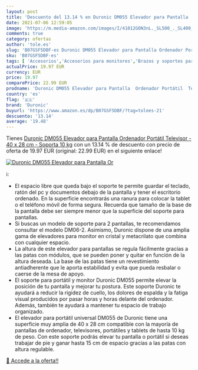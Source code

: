```yaml
---
layout: post
title: 'Descuento del 13.14 % en Duronic DM055 Elevador para Pantalla  Or'
date: 2021-07-06 12:59:05
image: 'https://m.media-amazon.com/images/I/41012GON3nL._SL500_._SL400_.jpg'
comments: true
category: ofertas
author: 'tole.es'
slug: 'B07GSF5DBF-es Duronic DM055 Elevador para Pantalla Ordenador Portátil...'
sku: 'B07GSF5DBF-es'
tags: [ 'Accesorios','Accesorios para monitores','Brazos y soportes para monitores','Informática','duronic','televisor', ]
actualPrice: 19.97 EUR
currency: EUR
price: 19.97
comparePrice: 22.99 EUR
prodname: 'Duronic DM055 Elevador para Pantalla  Ordenador Portátil  Televisor - 40 x 28 cm - Soporta 10 kg'
country: 'es'
flag: '🇪🇸'
brand: 'Duronic'
buyurl: 'https://www.amazon.es/dp/B07GSF5DBF/?tag=tolees-21'
descuento: '13.14'
average: '19.48'
---
```


Tienes [Duronic DM055 Elevador para Pantalla  Ordenador Portátil  Televisor - 40 x 28 cm - Soporta 10 kg](https://www.amazon.es/dp/B07GSF5DBF/?tag=tolees-21) con un 13.14 % de descuento con precio de oferta de 19.97 EUR (original: 22.99 EUR) en el siguiente enlace!

[![Duronic DM055 Elevador para Pantalla  Or](https://m.media-amazon.com/images/I/41012GON3nL._SL500_._SL400_.jpg)](https://www.amazon.es/dp/B07GSF5DBF/?tag=tolees-21)

ℹ️:

- El espacio libre que queda bajo el soporte te permite guardar el teclado, ratón del pc y documentos debajo de la pantalla y tener el escritorio ordenado. En la superficie encontrarás una ranura para colocar la tablet o el teléfono móvil de forma segura. Recuerda que tamaño de la base de la pantalla debe ser siempre menor que la superficie del soporte para pantallas.
- Si buscas un modelo de soporte para 2 pantallas, te recomendamos consultar el modelo DM06-2. Asimismo, Duronic dispone de una amplia gama de elevadores para monitor en cristal y metacrilato que combina con cualquier espacio.
- La altura de este elevador para pantallas se regula fácilmente gracias a las patas con módulos, que se pueden poner y quitar en función de la altura deseada. La base de las patas tiene un revestimiento antiadherente que le aporta estabilidad y evita que pueda resbalar o caerse de la mesa de apoyo.
- El soporte para portátil y monitor Duronic DM055 permite elevar la posición de tu pantalla y mejorar tu postura. Este soporte Duronic te ayudará a reducir la rigidez de cuello, los dolores de espalda y la fatiga visual producidos por pasar horas y horas delante del ordenador. Además, también te ayudará a mantener tu espacio de trabajo organizado.
- El elevador para portátil universal DM055 de Duronic tiene una superficie muy amplia de 40 x 28 cm compatible con la mayoría de pantallas de ordenador, televisores, portátiles y tablets de hasta 10 kg de peso. Con este soporte podrás elevar tu pantalla o portátil si deseas trabajar de pie y ganar hasta 15 cm de espacio gracias a las patas con altura regulable.

[🛒 Accede a la oferta!!](https://www.amazon.es/dp/B07GSF5DBF/?tag=tolees-21)

